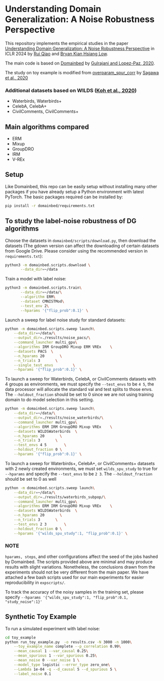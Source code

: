 # Understanding Domain Generalization: A Noise Robustness Perspective

This repository implements the empirical studies in the paper [Understanding Domain Generalization: A Noise Robustness Perspective](https://openreview.net/forum?id=I2mIxuXA72) in ICLR 2024 by [Rui Qiao](https://qiaoruiyt.github.io) and [Bryan Kian Hsiang Low](https://www.comp.nus.edu.sg/~lowkh/research.html).

The main code is based on [Domainbed](https://github.com/facebookresearch/DomainBed) by [Gulrajani and Lopez-Paz, 2020](https://arxiv.org/abs/2007.01434). 

The study on toy example is modified from [overparam_spur_corr](https://github.com/ssagawa/overparam_spur_corr) by [Sagawa et al., 2020](https://arxiv.org/pdf/2005.04345.pdf)

### Additional datasets based on WILDS ([Koh et al., 2020](https://arxiv.org/abs/2012.07421))

* Waterbirds, Waterbirds+
* CelebA, CelebA+
* CivilComments, CivilComments+

## Main algorithms compared

* ERM
* Mixup
* GroupDRO
* IRM
* V-REx

<!-- ## Additional model selection criteria -->

## Setup

Like Domainbed, this repo can be easily setup without installing many other packages if you have already setup a Python environment with latest PyTorch. The basic packages required can be installed by:
```sh
pip install -r domainbed/requirements.txt
```

## To study the label-noise robustness of DG algorithms
Choose the datasets in `domainbed/scripts/download.py`, then download the datasets (The gdown version can affect the downloading of certain datasets from Google Drive. Please consider using the recommended version in `requirements.txt`):

```sh
python3 -m domainbed.scripts.download \
       --data_dir=~/data
```

Train a model with label noise:

```sh
python3 -m domainbed.scripts.train\
       --data_dir=~/data/\
       --algorithm ERM\
       --dataset CMNISTMod\
       --test_env 2\
       --hparams '{"flip_prob":0.1}' \
```

Launch a sweep for label noise study for standard datasets:

```sh
python -m domainbed.scripts.sweep launch\
    --data_dir=~/data/\
    --output_dir=./results/noise_pacs/\
    --command_launcher multi_gpu\
    --algorithms IRM GroupDRO Mixup ERM VREx    \
    --datasets PACS  \
    --n_hparams 20       \
    --n_trials 3       \
    --single_test_envs         \
    --hparams '{"flip_prob":0.1}' \
```


To launch a sweep for Waterbirds, CelebA, or CivilComments datasets with 4 groups as environments, we
must specify the `--test_envs` to be `4 5`, the data processor will allocate the standard val and test splits to those envs.
The `--holdout_fraction` should be set to 0 since we are not using training domain to do model selection in this setting.
```sh
python -m domainbed.scripts.sweep launch\
    --data_dir=~/data/\
    --output_dir=./results/noise_waterbirds/\
    --command_launcher multi_gpu\
    --algorithms ERM IRM GroupDRO Mixup VREx    \
    --datasets WILDSWaterbirds  \
    --n_hparams 20       \
    --n_trials 3       \
    --test_envs 4 5        \
    --holdout_fraction 0 \
    --hparams '{"flip_prob":0.1}' \
```



To launch a sweep for Waterbirds+, CelebA+, or CivilComments+ datasets with 2 newly created environments, we
must set `wilds_spu_study` to true for `--hparams` and specify the `--test_envs` to be `2 3`.
The `--holdout_fraction` should be set to 0 as well
```sh
python -m domainbed.scripts.sweep launch\
    --data_dir=~/data/\
    --output_dir=./results/waterbirds_subpop/\
    --command_launcher multi_gpu\
    --algorithms ERM IRM GroupDRO Mixup VREx    \
    --datasets WILDSWaterbirds  \
    --n_hparams 20       \
    --n_trials 3       \
    --test_envs 2 3        \
    --holdout_fraction 0 \
    --hparams '{"wilds_spu_study":1, "flip_prob":0.1}' \
```

### NOTE
`hparams, steps`, and other configurations affect the seed of the jobs hashed by Domainbed. The scripts provided above are minimal and may produce results with slight variations. Nonetheless, the conclusions drawn from the experiments should not be very different from the main paper. We have attached a few bash scripts used for our main experiments for easier reproducibility in `expscripts/`. 

To track the accuracy of the noisy samples in the training set, please specify `--hparams '{"wilds_spu_study":1, "flip_prob":0.1, "study_noise":1}'`

## Synthetic Toy Example

To run a simulated experiment with label noise:
```sh
cd toy_example 
python run_toy_example.py  -o results.csv -N 3000 -n 1000\
    --toy_example_name complete --p_correlation 0.99\
    --mean_causal 1 --var_causal 0.25\
    --mean_spurious 1 --var_spurious 0.25\
    --mean_noise 0 --var_noise 1 \
    --model_type logistic --error_type zero_one\
    --Lambda 1e-04 -q --d_causal 5 --d_spurious 5 \
    --label_noise 0.1
```
